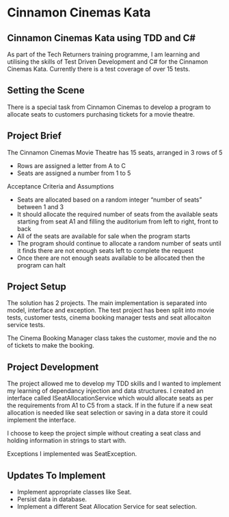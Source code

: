 # Cinnamon Cinemas Kata

## Cinnamon Cinemas Kata using TDD and C#

As part of the Tech Returners training programme, I am learning and utilising the skills of Test Driven Development and C# for the Cinnamon Cinemas Kata. Currently there is a test coverage of over 15 tests.

## Setting the Scene

There is a special task from Cinnamon Cinemas to develop a program to allocate seats to customers purchasing tickets for a movie theatre.

## Project Brief

The Cinnamon Cinemas Movie Theatre has 15 seats, arranged in 3 rows of 5

* Rows are assigned a letter from A to C
* Seats are assigned a number from 1 to 5

Acceptance Criteria and Assumptions

* Seats are allocated based on a random integer “number of seats” between 1 and 3
* It should allocate the required number of seats from the available seats starting from seat A1 and filling the auditorium from left to right, front to
back
* All of the seats are available for sale when the program starts
* The program should continue to allocate a random number of seats until it finds there are not enough seats left to complete the request
* Once there are not enough seats available to be allocated then the program can halt

## Project Setup

The solution has 2 projects. The main implementation is separated into model, interface and exception. The test project has been split into movie tests, customer tests, cinema booking manager tests and seat allocaiton service tests.

The Cinema Booking Manager class takes the customer, movie and the no of tickets to make the booking.

## Project Development

The project allowed me to develop my TDD skills and I wanted to implement my learning of dependancy injection and data structures. I created an interface called ISeatAllocationService which would allocate seats as per the requirements from A1 to C5 from a stack. If in the future if a new seat allocation is needed like seat selection or saving in a data store it could implement the interface.  

I choose to keep the project simple without creating a seat class and holding information in strings to start with.

Exceptions I implemented was SeatException.

## Updates To Implement

* Implement appropriate classes like Seat.
* Persist data in database.
* Implement a different Seat Allocation Service for seat selection.


